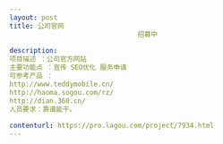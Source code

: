 ```yaml
---                
layout: post       
title: 公司官网
                                招募中
           
description: 
项目描述 ：公司官方网站
主要功能点 ：宣传 SEO优化 服务申请
可参考产品 ：
http://www.teddymobile.cn/
http://haoma.sogou.com/rz/
http://dian.360.cn/
人员要求：靠谱能干。
     
contenturl: https://pro.lagou.com/project/7934.html      
---                 
```

